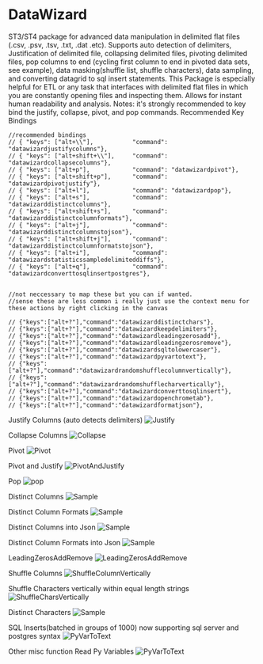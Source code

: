 # DataWizard
ST3/ST4 package for advanced data manipulation in delimited flat files (.csv, .psv, .tsv, .txt, .dat .etc). Supports auto detection of delimiters, Justification of delimited file, collapsing delimited files, pivoting delimited files, pop columns to end (cycling first column to end in pivoted data sets, see example), data masking(shuffle list, shuffle characters), data sampling, and converting datagrid to sql insert statements. This Package is especially helpful for ETL or any task that interfaces with delimited flat files in which you are constantly opening files and inspecting them. Allows for instant human readability and analysis.
Notes: it's strongly recommended to key bind the justify, collapse, pivot, and pop commands.
Recommended Key Bindings

	//recommended bindings
	// { "keys": ["alt+\\"],           "command": "datawizardjustifycolumns"},
	// { "keys": ["alt+shift+\\"],     "command": "datawizardcollapsecolumns"},
	// { "keys": ["alt+p"],            "command": "datawizardpivot"},
	// { "keys": ["alt+shift+p"],      "command": "datawizardpivotjustify"},
	// { "keys": ["alt+l"],            "command": "datawizardpop"},
	// { "keys": ["alt+s"],            "command": "datawizarddistinctcolumns"},
	// { "keys": ["alt+shift+s"],      "command": "datawizarddistinctcolumnformats"},
	// { "keys": ["alt+j"],            "command": "datawizarddistinctcolumnstojson"},
	// { "keys": ["alt+shift+j"],      "command": "datawizarddistinctcolumnformatstojson"},
	// { "keys": ["alt+i"],            "command": "datawizardstatisticssampledelimiteddiffs"},
	// { "keys": ["alt+q"],            "command": "datawizardconverttosqlinsertpostgres"},


	//not neccessary to map these but you can if wanted.
	//sense these are less common i really just use the context menu for these actions by right clicking in the canvas

	// {"keys":["alt+?"],"command":"datawizarddistinctchars"},
	// {"keys":["alt+?"],"command":"datawizardkeepdelimiters"},
	// {"keys":["alt+?"],"command":"datawizardleadingzerosadd"},
	// {"keys":["alt+?"],"command":"datawizardleadingzerosremove"},
	// {"keys":["alt+?"],"command":"datawizardsqltolowercaser"},
	// {"keys":["alt+?"],"command":"datawizardpyvartotext"},
	// {"keys":["alt+?"],"command":"datawizardrandomshufflecolumnvertically"},
	// {"keys":["alt+?"],"command":"datawizardrandomshufflecharvertically"},
	// {"keys":["alt+?"],"command":"datawizardconverttosqlinsert"},
	// {"keys":["alt+?"],"command":"datawizardopenchrometab"},
	// {"keys":["alt+?"],"command":"datawizardformatjson"},



Justify Columns (auto detects delimiters)
![Justify](https://raw.githubusercontent.com/nickklaskala/DataWizard/main/Media/Justify.gif)

Collapse Columns
![Collapse](https://raw.githubusercontent.com/nickklaskala/DataWizard/main/Media/Collapse.gif)

Pivot
![Pivot](https://raw.githubusercontent.com/nickklaskala/DataWizard/main/Media/Pivot.gif)

Pivot and Justify
![PivotAndJustify](https://raw.githubusercontent.com/nickklaskala/DataWizard/main/Media/PivotAndJustify.gif)

Pop
![pop](https://raw.githubusercontent.com/nickklaskala/DataWizard/main/Media/Pop.gif)

Distinct Columns
![Sample](https://raw.githubusercontent.com/nickklaskala/DataWizard/main/Media/DistinctColumns.gif)

Distinct Column Formats
![Sample](https://raw.githubusercontent.com/nickklaskala/DataWizard/main/Media/DistinctColumnFormats.gif)

Distinct Columns into Json
![Sample](https://raw.githubusercontent.com/nickklaskala/DataWizard/main/Media/DistinctColumnToJSON.gif)

Distinct Column Formats into Json
![Sample](https://raw.githubusercontent.com/nickklaskala/DataWizard/main/Media/DistinctColumnFormatstoJSON.gif)

LeadingZerosAddRemove
![LeadingZerosAddRemove](https://raw.githubusercontent.com/nickklaskala/DataWizard/main/Media/LeadingZerosAddRemove.gif)

Shuffle Columns
![ShuffleColumnVertically](https://raw.githubusercontent.com/nickklaskala/DataWizard/main/Media/ShuffleColumnVertically.gif)

Shuffle Characters vertically within equal length strings
![ShuffleCharsVertically](https://raw.githubusercontent.com/nickklaskala/DataWizard/main/Media/ShuffleCharsVertically.gif)

Distinct Characters
![Sample](https://raw.githubusercontent.com/nickklaskala/DataWizard/main/Media/DistinctChars.gif)

SQL Inserts(batched in groups of 1000) now supporting sql server and postgres syntax
![PyVarToText](https://raw.githubusercontent.com/nickklaskala/DataWizard/main/Media/SQLInserts.gif)

Other misc function
Read Py Variables
![PyVarToText](https://raw.githubusercontent.com/nickklaskala/DataWizard/main/Media/PyVarToText.gif)
